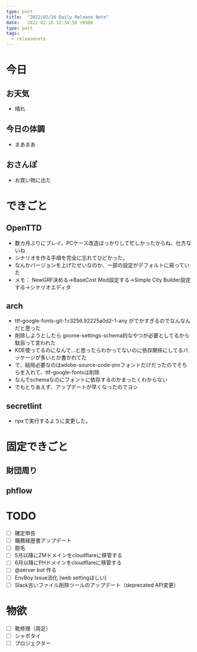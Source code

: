 ```yaml
---
type: post
title:  "2022/02/16 Daily Release Note"
date:   2022-02-16 12:34:56 +0900
type: post
tags:
  - releasenote
---
```

# 今日

## お天気

* 晴れ

## 今日の体調

* まあまあ

## おさんぽ

* お買い物に出た

# できごと

## OpenTTD

* 数カ月ぶりにプレイ。PCケース改造ばっかりして忙しかったからね、仕方ないね
* シナリオを作る手順を完全に忘れてひどかった。
* なんかバージョンを上げたせいなのか、一部の設定がデフォルトに戻っていた
* メモ： NewGRF決める→BaseCost Mod設定する→Simple City Builder設定する→シナリオエディタ

## arch

* ttf-google-fonts-git-1:r3256.92225a0d2-1-any がでかすぎるのでなんなんだと思った
* 削除しようとしたら gnome-settings-schema的なやつが必要としてるから駄目って言われた
* KDE使ってるのになんで…と思ったらわかってないのに依存関係にしてるパッケージが多いとか書かれてた
* で、結局必要なのはadobe-source-code-proフォントだけだったのでそちらを入れて、ttf-google-fontsは削除
* なんでschemaなのにフォントに依存するのかまったくわからない
* でもとりあえず、アップデートが早くなったのでヨシ

## secretlint

* npxで実行するように変更した。

# 固定できごと

## 財団周り


## phflow


# TODO 

- [ ] 確定申告
- [ ] 職務経歴書アップデート
- [ ] 脱毛
- [ ] 5月以降にZMドメインをcloudflareに移管する
- [ ] 6月以降にPHドメインをcloudflareに移管する
- [ ] @server bot 作る
- [ ] EnvBoy Issue消化 (web settingほしい)
- [ ] Slack古いファイル削除ツールのアップデート（deprecated API変更）

# 物欲

- [ ] 靴修理（両足）
- [ ] シャボタイ
- [ ] プロジェクター
